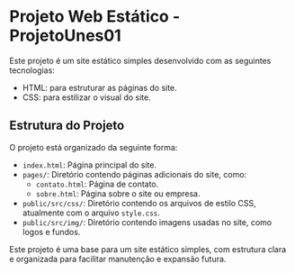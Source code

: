 # Projeto Web Estático - ProjetoUnes01

Este projeto é um site estático simples desenvolvido com as seguintes tecnologias:

- HTML: para estruturar as páginas do site.
- CSS: para estilizar o visual do site.

## Estrutura do Projeto

O projeto está organizado da seguinte forma:

- `index.html`: Página principal do site.
- `pages/`: Diretório contendo páginas adicionais do site, como:
  - `contato.html`: Página de contato.
  - `sobre.html`: Página sobre o site ou empresa.
- `public/src/css/`: Diretório contendo os arquivos de estilo CSS, atualmente com o arquivo `style.css`.
- `public/src/img/`: Diretório contendo imagens usadas no site, como logos e fundos.

Este projeto é uma base para um site estático simples, com estrutura clara e organizada para facilitar manutenção e expansão futura.
